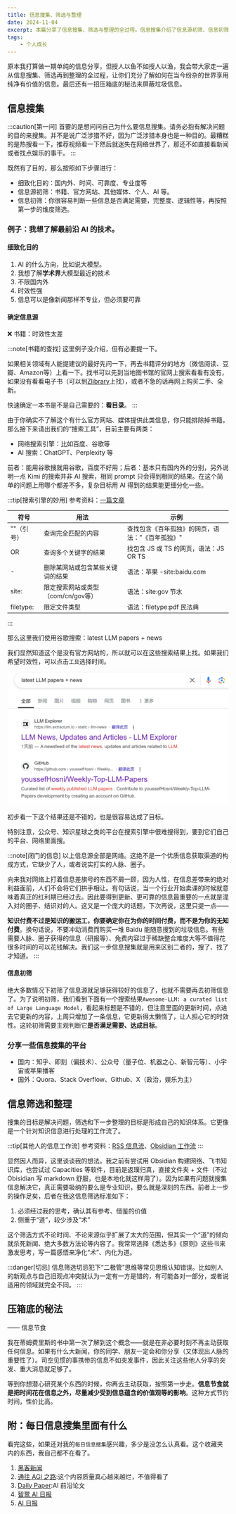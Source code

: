 ```yaml
---
title: 信息搜集、筛选与整理
date: 2024-11-04
excerpt: 本篇分享了信息搜集、筛选与整理的全过程。信息搜集介绍了信息源初筛、信息初筛的过程，并给出了一个例子。
tags: 
    - 个人成长
---
```


原本我打算做一期单纯的信息分享，但授人以鱼不如授人以渔，我会带大家走一遍从信息搜集、筛选再到整理的全过程，让你们充分了解如何在当今纷杂的世界享用纯净有价值的信息。最后还有一招压箱底的秘法来屏蔽垃圾信息。

## 信息搜集

:::caution[第一问]
首要的是想问问自己为什么要信息搜集。请务必抱有解决问题的目的来搜集。并不是说广泛涉猎不好，因为广泛涉猎本身也是一种目的。最糟糕的是热搜看一下，推荐视频看一下然后就迷失在网络世界了，那还不如直接看新闻或者找点娱乐的事干。
:::

既然有了目的，那么按照如下步骤进行：
- 细致化目的：国内外、时间、可靠度、专业度等
- 信息源初筛：书籍、官方网站、其他媒体、个人、AI 等。
- 信息初筛：你很容易判断一些信息是否满足需要，完整度、逻辑性等，再按照第一步的维度筛选。

### 例子：我想了解最前沿 AI 的技术。

#### 细致化目的

1. AI 的什么方向，比如说大模型。
2. 我想了解**学术界**大模型最近的技术
3. 不限国内外
4. 时效性强
5. 信息可以是像新闻那样不专业，但必须要可靠

#### 确定信息源

❌ 书籍：时效性太差

:::note[书籍的查找]
这里例子没介绍，但有必要提一下。

如果相关领域有人能提建议的最好先问一下，再去书籍评分的地方（微信阅读、豆瓣、Amazon等）上看一下。找书可以先到当地图书馆的官网上搜索看看有没有，如果没有看看电子书（可以到[Zlibrary](https://z-lib.gs/)上找），或者不急的话再网上购买二手、全新。

快速确定一本书是不是自己需要的：**看目录**。
:::

由于你确实不了解这个有什么官方网站、媒体提供此类信息，你只能排除掉书籍。那么接下来请出我们的“搜索工具”，目前主要有两类：
- 网络搜索引擎：比如百度、谷歌等
- AI 搜索：ChatGPT、Perplexity 等

前者：能用谷歌搜就用谷歌，百度不好用；后者：基本只有国内外的分别，另外说明一点 Kimi 的搜索并非 AI 搜索，相同 prompt 只会得到相同的结果。在这个简单的问题上用哪个都差不多，复杂目标用 AI 得到的结果能更细分化一些。

:::tip[搜索引擎的妙用]
参考资料：[一篇文章](https://zhuanlan.zhihu.com/p/659923111)

| 符号 | 用法 | 示例 |
| --- | --- | --- |
| ""（引号） | 查询完全匹配的内容 | 查找包含《百年孤独》的网页，语法："《百年孤独》" |
| OR | 查询多个关键字的结果 | 找包含 JS 或 TS 的网页，语法：JS OR TS |
| - | 删除某网站或包含某些关键词的结果 | 语法：苹果 -site:baidu.com |
| site: | 限定搜索网站或类型（com/cn/gov等） | 语法：site:gov 节水 |
| filetype: | 限定文件类型 | 语法：filetype:pdf 民法典 |
:::

那么这里我们使用谷歌搜索：latest LLM papers + news

我们显然知道这个是没有官方网站的，所以就可以在这些搜索结果上找。如果我们希望时效性，可以点击`工具`选择时间。

![s500](../../../assets/images/blog2-1.png)

初步看一下这个结果还是不错的，也是很容易达成了目标。

特别注意，公众号、知识星球之类的平台在搜索引擎中很难搜得到，要到它们自己的平台、网络里面搜。

:::note[闭门的信息]
以上信息源全部是网络。这绝不是一个优质信息获取渠道的构成方式，它缺少了人，或者说实打实的人脉、圈子。

向来我对网络上打着信息差旗号的东西不屑一顾，因为人性，在信息差带来的绝对利益面前，人们不会将它们拱手相让。有句话说，当一个行业开始卖课的时候就意味着真正的红利期已经过去。因此要得到更新、更可靠的信息最重要的一点就是混入对的圈子、结识对的人。这又是一个庞大的话题，下次再说，这里只提一点——

**知识付费不过是知识的搬运工，你要确定你在为你的时间付费，而不是为你的无知付费**。换句话说，不要冲动消费而购买一堆 Baidu 能随意搜到的垃圾信息。有些需要人脉、圈子获得的信息（研报等）、免费内容过于稀缺整合难度大等不值得花很多时间的可以花钱解决。我们这一步信息搜集就是用来区别二者的，搜了、找了才知道。
:::

#### 信息初筛

绝大多数情况下初筛了信息源就足够获得较好的信息了，也就不需要再去初筛信息了。为了说明初筛，我们看到下面有一个搜索结果`Awesome-LLM: a curated list of Large Language Model`，看起来标题是不错的，但注意里面的更新时间，点进去它更新的内容，上周只增加了一条信息，它更新得太懒惰了，让人担心它的时效性。这轮初筛需要主观判断它**是否满足需要、达成目标**。

### 分享一些信息搜集的平台

- 国内：知乎、即刻（偏技术）、公众号（量子位、机器之心、新智元等）、小宇宙或苹果播客
- 国外：Quora、Stack Overflow、Github、X（政治，娱乐为主）

## 信息筛选和整理

搜集的目标是解决问题，筛选和下一步整理的目标是形成自己的知识体系。它更像是一个针对知识信息进行处理的工作流了。

:::tip[其他人的信息工作流]
参考资料：[RSS 信息流](https://www.barretlee.com/blog/2023/09/10/build-your-own-timeline/)、[Obsidian 工作流](https://csdiy.wiki/%E5%BF%85%E5%AD%A6%E5%B7%A5%E5%85%B7/workflow/)
:::

显然因人而异，这里谈谈我的想法。我之前有尝试用 Obsidian 构建网络、飞书知识库，也尝试过 Capacities 等软件，目前是返璞归真，直接文件夹 + 文件（不过 Obisidian 写 markdown 舒服，也是本地化就这样用了）。因为如果有问题就搜集信息解决它，真正需要吸纳的要么是专业知识，要么就是深刻的东西。前者上一步的操作足矣，后者在我这信息筛选标准如下：

1. 必须经过我的思考，确认其有参考、借鉴的价值
2. 侧重于“道”，较少涉及“术”

这个筛选方式不论时间、不论来源似乎扩展了太大的范围，但其实一个“道”的倾向就杀死新闻、绝大多数方法论等内容了。我常常选择《悉达多》《原则》这些书来激发思考，写一篇感悟来净化“术”、内化为道。

:::danger[切忌]
信息筛选切忌犯下“二极管”思维等常见思维认知错误。比如别人的新观点与自己旧观点冲突就认为一定有一方是错的，有可能各对一部分，或者说适用的领域就完全不同。
:::

## 压箱底的秘法

—— 信息节食

我在蒂姆费里斯的书中第一次了解到这个概念——就是在非必要时刻不再主动获取任何信息。如果有什么大新闻，你的同学、朋友一定会和你分享（又体现出人脉的重要性了）。司空见惯的事携带的信息不如突发事件，因此关注这些他人分享的突发、重大消息就足够了。

等到你想潜心研究某个东西的时候，你再去主动获取，按照第一步走。**信息节食就是把时间花在信息之外，尽量减少受到信息蕴含的价值观等的影响**。这种方式节约时间，性价比高。

## 附：每日信息搜集里面有什么

看完这些，如果还对我的`每日信息搜集`感兴趣，多少是没怎么认真看。这个收藏夹内的东西，我自己都不在看了。

1. [黑客新闻](https://news.ycombinator.com/)
2. [通往 AGI 之路](https://waytoagi.feishu.cn/wiki/QPe5w5g7UisbEkkow8XcDmOpn8e):这个内容质量真心越来越烂，不值得看了
3. [Daily Paper](https://huggingface.co/spaces/hysts/daily-papers):AI 前沿论文
4. [智鹭 AI 日报](https://www.aiheron.com/html/19-100.html)
5. [AI 日报](https://gorden-sun.notion.site/527689cd2b294e60912f040095e803c5?v=4f6cc12006c94f47aee4dc909511aeb5)
